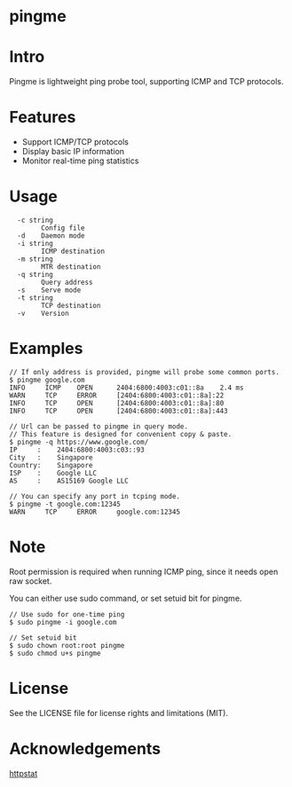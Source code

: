 # pingme

# Intro

Pingme is lightweight ping probe tool, supporting ICMP and TCP protocols.

# Features

- Support ICMP/TCP protocols
- Display basic IP information
- Monitor real-time ping statistics

# Usage

```
  -c string
        Config file
  -d    Daemon mode
  -i string
        ICMP destination
  -m string
        MTR destination
  -q string
        Query address
  -s    Serve mode
  -t string
        TCP destination
  -v    Version
```

# Examples

```
// If only address is provided, pingme will probe some common ports.
$ pingme google.com
INFO     ICMP    OPEN      2404:6800:4003:c01::8a    2.4 ms
WARN     TCP     ERROR     [2404:6800:4003:c01::8a]:22
INFO     TCP     OPEN      [2404:6800:4003:c01::8a]:80
INFO     TCP     OPEN      [2404:6800:4003:c01::8a]:443

// Url can be passed to pingme in query mode.
// This feature is designed for convenient copy & paste.
$ pingme -q https://www.google.com/
IP     :    2404:6800:4003:c03::93
City   :    Singapore
Country:    Singapore
ISP    :    Google LLC
AS     :    AS15169 Google LLC

// You can specify any port in tcping mode.
$ pingme -t google.com:12345
WARN     TCP     ERROR     google.com:12345

```

# Note

Root permission is required when running ICMP ping, since it needs open raw socket.

You can either use sudo command, or set setuid bit for pingme.

```
// Use sudo for one-time ping
$ sudo pingme -i google.com

// Set setuid bit
$ sudo chown root:root pingme
$ sudo chmod u+s pingme

```

# License
See the LICENSE file for license rights and limitations (MIT).

# Acknowledgements
[httpstat](https://github.com/davecheney/httpstat)
